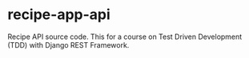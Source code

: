 # recipe-app-api
Recipe API source code. This for a course on Test Driven Development (TDD) with Django REST Framework.
